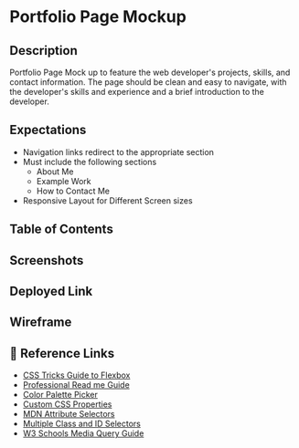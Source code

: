 # Portfolio Page Mockup

## Description

Portfolio Page Mock up to feature the web developer's projects, skills, and contact information. The page should be clean and easy to navigate, with the developer's skills and experience and a brief introduction to the developer.

## Expectations

- Navigation links redirect to the appropriate section
- Must include the following sections
  - About Me
  - Example Work
  - How to Contact Me
- Responsive Layout for Different Screen sizes

## Table of Contents

## Screenshots

## Deployed Link

## Wireframe

## 📝 Reference Links

- [CSS Tricks Guide to Flexbox](https://css-tricks.com/snippets/css/a-guide-to-flexbox/)
- [Professional Read me Guide](https://coding-boot-camp.github.io/full-stack/github/professional-readme-guide)
- [Color Palette Picker](https://colorhunt.co/)
- [Custom CSS Properties](https://developer.mozilla.org/en-US/docs/Web/CSS/Using_CSS_custom_properties)
- [MDN Attribute Selectors](https://developer.mozilla.org/en-US/docs/Web/CSS/Attribute_selectors)
- [Multiple Class and ID Selectors](https://css-tricks.com/multiple-class-id-selectors/)
- [W3 Schools Media Query Guide](https://www.w3schools.com/css/css_rwd_mediaqueries.asp)
